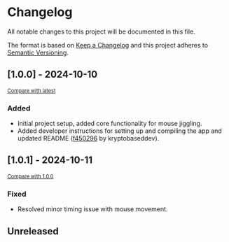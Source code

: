 # Changelog

All notable changes to this project will be documented in this file.

The format is based on [Keep a Changelog](http://keepachangelog.com/en/1.0.0/)
and this project adheres to [Semantic Versioning](http://semver.org/spec/v2.0.0.html).

## [1.0.0] - 2024-10-10
<small>[Compare with latest](https://github.com/kryptobaseddev/JiggleWiggle/compare/c4af12abf700d7c81d716d44940d8af4f21a44a6...HEAD)</small>

### Added
- Initial project setup, added core functionality for mouse jiggling.
- Added developer instructions for setting up and compiling the app and updated README ([f450296](https://github.com/kryptobaseddev/JiggleWiggle/commit/f4502969d5f6dd7d26424a0e2fecf2275963e09e) by kryptobaseddev).

## [1.0.1] - 2024-10-11
<small>[Compare with 1.0.0](https://github.com/kryptobaseddev/JiggleWiggle/compare/v1.0.0...v1.0.1)</small>

### Fixed
- Resolved minor timing issue with mouse movement.

## Unreleased
